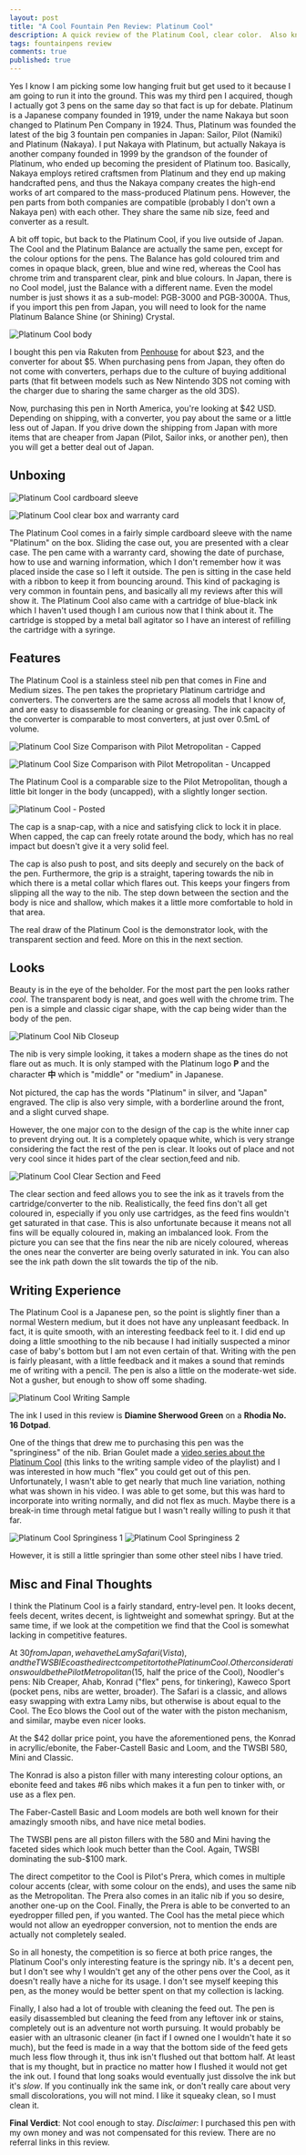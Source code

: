 ```yaml
---
layout: post
title: "A Cool Fountain Pen Review: Platinum Cool"
description: A quick review of the Platinum Cool, clear color.  Also known as Platinum Balance Shine Crystal.
tags: fountainpens review
comments: true
published: true
---
```


Yes I know I am picking some low hanging fruit but get used to it because I am going to run it into the ground.  This was my third pen I acquired, though I actually got 3 pens on the same day so that fact is up for debate. Platinum is a Japanese company founded in 1919, under the name Nakaya but soon changed to Platinum Pen Company in 1924.  Thus, Platinum was founded the latest of the big 3 fountain pen companies in Japan: Sailor, Pilot (Namiki) and Platinum (Nakaya).  I put Nakaya with Platinum, but actually Nakaya is another company founded in 1999 by the grandson of the founder of Platinum, who ended up becoming the president of Platinum too.  Basically, Nakaya employs retired craftsmen from Platinum and they end up making handcrafted pens, and thus the Nakaya company creates the high-end works of art compared to the mass-produced Platinum pens.  However, the pen parts from both companies are compatible (probably I don't own a Nakaya pen) with each other.  They share the same nib size, feed and converter as a result.

A bit off topic, but back to the Platinum Cool, if you live outside of Japan.  The Cool and the Platinum Balance are actually the same pen, except for the colour options for the pens.  The Balance has gold coloured trim and comes in opaque black, green, blue and wine red, whereas the Cool has chrome trim and transparent clear, pink and blue colours. In Japan, there is no Cool model, just the Balance with a different name.  Even the model number is just shows it as a sub-model: PGB-3000 and PGB-3000A.  Thus, if you import this pen from Japan, you will need to look for the name Platinum Balance Shine (or Shining) Crystal.

![Platinum Cool body](/assets/posts/platinum-cool-review-img/body.jpg)

I bought this pen via Rakuten from [Penhouse](//global.rakuten.com/en/store/penroom/item/23973/) for about $23, and the converter for about $5.  When purchasing pens from Japan, they often do not come with converters, perhaps due to the culture of buying additional parts (that fit between models such as New Nintendo 3DS not coming with the charger due to sharing the same charger as the old 3DS).

Now, purchasing this pen in North America, you're looking at $42 USD.  Depending on shipping, with a converter, you pay about the same or a little less out of Japan.  If you drive down the shipping from Japan with more items that are cheaper from Japan (Pilot, Sailor inks, or another pen), then you will get a better deal out of Japan.

## Unboxing

![Platinum Cool cardboard sleeve](/assets/posts/platinum-cool-review-img/box.jpg)

![Platinum Cool clear box and warranty card ](/assets/posts/platinum-cool-review-img/case.jpg)

The Platinum Cool comes in a fairly simple cardboard sleeve with the name "Platinum" on the box.  Sliding the case out, you are presented with a clear case.  The pen came with a warranty card, showing the date of purchase, how to use and warning information, which I don't remember how it was placed inside the case so I left it outside.  The pen is sitting in the case held with a ribbon to keep it from bouncing around.  This kind of packaging is very common in fountain pens, and basically all my reviews after this will show it.  The Platinum Cool also came with a cartridge of blue-black ink which I haven't used though I am curious now that I think about it.  The cartridge is stopped by a metal ball agitator so I have an interest of refilling the cartridge with a syringe.

## Features

The Platinum Cool is a stainless steel nib pen that comes in Fine and Medium sizes.  The pen takes the proprietary Platinum cartridge and converters.  The converters are the same across all models that I know of, and are easy to disassemble for cleaning or greasing.  The ink capacity of the converter is comparable to most converters, at just over 0.5mL of volume.

![Platinum Cool Size Comparison with Pilot Metropolitan - Capped](/assets/posts/platinum-cool-review-img/cool-vs-metro-capped.jpg)

![Platinum Cool Size Comparison with Pilot Metropolitan - Uncapped](/assets/posts/platinum-cool-review-img/cool-vs-metro-uncapped.jpg)

The Platinum Cool is a comparable size to the Pilot Metropolitan, though a little bit longer in the body (uncapped), with a slightly longer section.

![Platinum Cool - Posted](/assets/posts/platinum-cool-review-img/posted.jpg)

The cap is a snap-cap, with a nice and satisfying click to lock it in place.  When capped, the cap can freely rotate around the body, which has no real impact but doesn't give it a very solid feel.

The cap is also push to post, and sits deeply and securely on the back of the pen.  Furthermore, the grip is a straight, tapering towards the nib in which there is a metal collar which flares out.  This keeps your fingers from slipping all the way to the nib.  The step down between the section and the body is nice and shallow, which makes it a little more comfortable to hold in that area.

The real draw of the Platinum Cool is the demonstrator look, with the transparent section and feed.  More on this in the next section.

## Looks

Beauty is in the eye of the beholder.  For the most part the pen looks rather *cool*.  The transparent body is neat, and goes well with the chrome trim.  The pen is a simple and classic cigar shape, with the cap being wider than the body of the pen.

![Platinum Cool Nib Closeup](/assets/posts/platinum-cool-review-img/nib.jpg)

The nib is very simple looking, it takes a modern shape as the tines do not flare out as much.  It is only stamped with the Platinum logo **P** and the character **中** which is "middle" or "medium" in Japanese.

Not pictured, the cap has the words "Platinum" in silver, and "Japan" engraved.  The clip is also very simple, with a borderline around the front, and a slight curved shape.

However, the one major con to the design of the cap is the white inner cap to prevent drying out.  It is a completely opaque white, which is very strange considering the fact the rest of the pen is clear.  It looks out of place and not very cool since it hides part of the clear section,feed and nib.

![Platinum Cool Clear Section and Feed](/assets/posts/platinum-cool-review-img/feed.jpg)

The clear section and feed allows you to see the ink as it travels from the cartridge/converter to the nib.  Realistically, the feed fins don't all get coloured in, especially if you only use cartridges, as the feed fins wouldn't get saturated in that case.  This is also unfortunate because it means not all fins will be equally coloured in, making an imbalanced look. From the picture you can see that the fins near the nib are nicely coloured, whereas the ones near the converter are being overly saturated in ink.  You can also see the ink path down the slit towards the tip of the nib.

## Writing Experience

The Platinum Cool is a Japanese pen, so the point is slightly finer than a normal Western medium, but it does not have any unpleasant feedback. In fact, it is quite smooth, with an interesting feedback feel to it.  I did end up doing a little smoothing to the nib because I had initially suspected a minor case of baby's bottom but I am not even certain of that.  Writing with the pen is fairly pleasant, with a little feedback and it makes a sound that reminds me of writing with a pencil. The pen is also a little on the moderate-wet side.  Not a gusher, but enough to show off some shading.

![Platinum Cool Writing Sample](/assets/posts/platinum-cool-review-img/writing-sample.jpg)

The ink I used in this review is **Diamine Sherwood Green** on a **Rhodia No. 16 Dotpad**.

 One of the things that drew me to purchasing this pen was the "springiness" of the nib.  Brian Goulet made a [video series about the Platinum Cool](//www.youtube.com/watch?v=u51HSPFterw&index=5&list=PLBIMk8KEni_l8Mtn-u8uiA2DO-sBbeJ8c) (this links to the writing sample video of the playlist) and I was interested in how much "flex" you could get out of this pen.  Unfortunately, I wasn't able to get nearly that much line variation, nothing what was shown in his video.  I was able to get some, but this was hard to incorporate into writing normally, and did not flex as much.  Maybe there is a break-in time through metal fatigue but I wasn't really willing to push it that far.

![Platinum Cool Springiness 1](/assets/posts/platinum-cool-review-img/close-up1.jpg)
![Platinum Cool Springiness 2](/assets/posts/platinum-cool-review-img/close-up2.jpg)

However, it is still a little springier than some other steel nibs I have tried.

## Misc and Final Thoughts

I think the Platinum Cool is a fairly standard, entry-level pen.  It looks decent, feels decent, writes decent, is lightweight and somewhat springy.  But at the same time, if we look at the competition we find that the Cool is somewhat lacking in competitive features.

At $30 from Japan, we have the Lamy Safari (Vista), and the TWSBI Eco as the direct competitor to the Platinum Cool. Other considerations would be the Pilot Metropolitan ($15, half the price of the Cool), Noodler's pens: Nib Creaper, Ahab, Konrad ("flex" pens, for tinkering), Kaweco Sport (pocket pens, nibs are wetter, broader).  The Safari is a classic, and allows easy swapping with extra Lamy nibs, but otherwise is about equal to the Cool.  The Eco blows the Cool out of the water with the piston mechanism, and similar, maybe even nicer looks.

At the $42 dollar price point, you have the aforementioned pens, the Konrad in acryllic/ebonite, the Faber-Castell Basic and Loom, and the TWSBI 580, Mini and Classic.

The Konrad is also a piston filler with many interesting colour options, an ebonite feed and takes #6 nibs which makes it a fun pen to tinker with, or use as a flex pen.

The Faber-Castell Basic and Loom models are both well known for their amazingly smooth nibs, and have nice metal bodies.

The TWSBI pens are all piston fillers with the 580 and Mini having the faceted sides which look much better than the Cool.  Again, TWSBI dominating the sub-$100 mark.

The direct competitor to the Cool is Pilot's Prera, which comes in multiple colour accents (clear, with some colour on the ends), and uses the same nib as the Metropolitan.  The Prera also comes in an italic nib if you so desire, another one-up on the Cool.  Finally, the Prera is able to be converted to an eyedropper filled pen, if you wanted.  The Cool has the metal piece which would not allow an eyedropper conversion, not to mention the ends are actually not completely sealed.

So in all honesty, the competition is so fierce at both price ranges, the Platinum Cool's only interesting feature is the springy nib.  It's a decent pen, but I don't see why I wouldn't get any of the other pens over the Cool, as it doesn't really have a niche for its usage.  I don't see myself keeping this pen, as the money would be better spent on that my collection is lacking.

Finally, I also had a lot of trouble with cleaning the feed out.  The pen is easily disassembled but cleaning the feed from any leftover ink or stains, completely out is an adventure not worth pursuing.  It would probably be easier with an ultrasonic cleaner (in fact if I owned one I wouldn't hate it so much), but the feed is made in a way that the bottom side of the feed gets much less flow through it, thus ink isn't flushed out that bottom half.  At least that is my thought, but in practice no matter how I flushed it would not get the ink out.  I found that long soaks would eventually just dissolve the ink but it's *slow*.  If you continually ink the same ink, or don't really care about very small discolorations, you will not mind.  I like it squeaky clean, so I must clean it.


**Final Verdict**: Not cool enough to stay.
*Disclaimer*: I purchased this pen with my own money and was not compensated for this review.  There are no referral links in this review.
